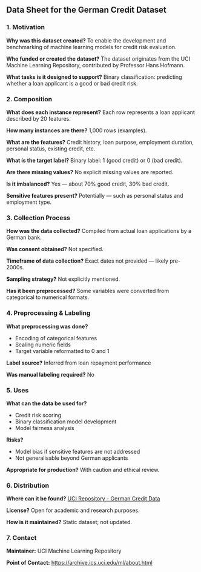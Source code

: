 ## Data Sheet for the German Credit Dataset


### 1. Motivation

**Why was this dataset created?**
To enable the development and benchmarking of machine learning models for credit risk evaluation.

**Who funded or created the dataset?**
The dataset originates from the UCI Machine Learning Repository, contributed by Professor Hans Hofmann.

**What tasks is it designed to support?**
Binary classification: predicting whether a loan applicant is a good or bad credit risk.



### 2. Composition

**What does each instance represent?**
Each row represents a loan applicant described by 20 features.

**How many instances are there?**
1,000 rows (examples).

**What are the features?**
Credit history, loan purpose, employment duration, personal status, existing credit, etc.

**What is the target label?**
Binary label: 1 (good credit) or 0 (bad credit).

**Are there missing values?**
No explicit missing values are reported.

**Is it imbalanced?**
Yes — about 70% good credit, 30% bad credit.

**Sensitive features present?**
Potentially — such as personal status and employment type.



### 3. Collection Process

**How was the data collected?**
Compiled from actual loan applications by a German bank. 

**Was consent obtained?**
Not specified.

**Timeframe of data collection?**
Exact dates not provided — likely pre-2000s.

**Sampling strategy?**
Not explicitly mentioned.

**Has it been preprocessed?**
Some variables were converted from categorical to numerical formats.


### 4. Preprocessing & Labeling

**What preprocessing was done?**
- Encoding of categorical features
- Scaling numeric fields
- Target variable reformatted to 0 and 1

**Label source?**
Inferred from loan repayment performance

**Was manual labeling required?**
No


### 5. Uses

**What can the data be used for?**
- Credit risk scoring
- Binary classification model development
- Model fairness analysis

**Risks?**
- Model bias if sensitive features are not addressed
- Not generalisable beyond German applicants

**Appropriate for production?**
With caution and ethical review.



### 6. Distribution

**Where can it be found?**
[UCI Repository - German Credit Data](https://archive.ics.uci.edu/ml/datasets/statlog+(german+credit+data))

**License?**
Open for academic and research purposes.

**How is it maintained?**
Static dataset; not updated.



### 7. Contact

**Maintainer:** UCI Machine Learning Repository

**Point of Contact:** https://archive.ics.uci.edu/ml/about.html
